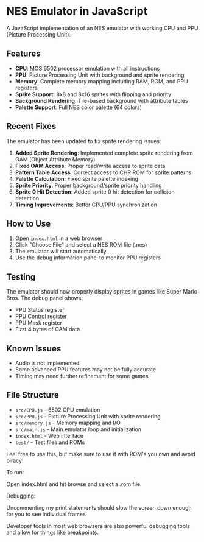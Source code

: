 # NES Emulator in JavaScript

A JavaScript implementation of an NES emulator with working CPU and PPU (Picture Processing Unit).

## Features

- **CPU**: MOS 6502 processor emulation with all instructions
- **PPU**: Picture Processing Unit with background and sprite rendering
- **Memory**: Complete memory mapping including RAM, ROM, and PPU registers
- **Sprite Support**: 8x8 and 8x16 sprites with flipping and priority
- **Background Rendering**: Tile-based background with attribute tables
- **Palette Support**: Full NES color palette (64 colors)

## Recent Fixes

The emulator has been updated to fix sprite rendering issues:

1. **Added Sprite Rendering**: Implemented complete sprite rendering from OAM (Object Attribute Memory)
2. **Fixed OAM Access**: Proper read/write access to sprite data
3. **Pattern Table Access**: Correct access to CHR ROM for sprite patterns
4. **Palette Calculation**: Fixed sprite palette indexing
5. **Sprite Priority**: Proper background/sprite priority handling
6. **Sprite 0 Hit Detection**: Added sprite 0 hit detection for collision detection
7. **Timing Improvements**: Better CPU/PPU synchronization

## How to Use

1. Open `index.html` in a web browser
2. Click "Choose File" and select a NES ROM file (.nes)
3. The emulator will start automatically
4. Use the debug information panel to monitor PPU registers

## Testing

The emulator should now properly display sprites in games like Super Mario Bros. The debug panel shows:
- PPU Status register
- PPU Control register  
- PPU Mask register
- First 4 bytes of OAM data

## Known Issues

- Audio is not implemented
- Some advanced PPU features may not be fully accurate
- Timing may need further refinement for some games

## File Structure

- `src/CPU.js` - 6502 CPU emulation
- `src/PPU.js` - Picture Processing Unit with sprite rendering
- `src/memory.js` - Memory mapping and I/O
- `src/main.js` - Main emulator loop and initialization
- `index.html` - Web interface
- `test/` - Test files and ROMs

Feel free to use this, but make sure to use it with ROM's you own and avoid piracy!

To run:

Open index.html and hit browse and select a .rom file.

Debugging:

Uncommenting my print statements should slow the screen down enough for you to see individual frames

Developer tools in most web browsers are also powerful debugging tools and allow for things like breakpoints.